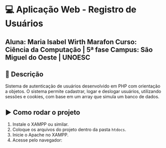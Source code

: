 # 💻 Aplicação Web - Registro de Usuários

**Aluna:** Maria Isabel Wirth Marafon
**Curso:** Ciência da Computação | 5ª fase
**Campus:** São Miguel do Oeste | UNOESC
-- 

## 📝 Descrição

Sistema de autenticação de usuários desenvolvido em PHP com orientação a objetos.
O sistema permite cadastrar, logar e deslogar usuários, utilizando sessões e cookies, com base em um array que simula um banco de dados.

## ▶️ Como rodar o projeto

1. Instale o XAMPP ou similar.
2. Coloque os arquivos do projeto dentro da pasta `htdocs`.
3. Inicie o Apache no XAMPP.
4. Acesse pelo navegador:


